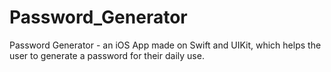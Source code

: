 # Password_Generator
Password Generator - an iOS App made on Swift and UIKit, which helps the user to generate a password for their daily use.
